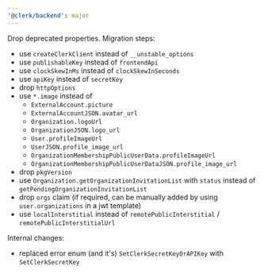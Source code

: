 ```yaml
---
'@clerk/backend': major
---
```


Drop deprecated properties. Migration steps:
- use `createClerkClient` instead of `__unstable_options`
- use `publishableKey` instead of `frontendApi`
- use `clockSkewInMs` instead of  `clockSkewInSeconds`
- use `apiKey` instead of  `secretKey`
- drop `httpOptions`
- use `*.image` instead of
    - `ExternalAccount.picture`
    - `ExternalAccountJSON.avatar_url`
    - `Organization.logoUrl`
    - `OrganizationJSON.logo_url`
    - `User.profileImageUrl`
    - `UserJSON.profile_image_url`
    - `OrganizationMembershipPublicUserData.profileImageUrl`
    - `OrganizationMembershipPublicUserDataJSON.profile_image_url`
- drop `pkgVersion`
- use `Organization.getOrganizationInvitationList` with `status` instead of `getPendingOrganizationInvitationList` 
- drop `orgs` claim (if required, can be manually added by using `user.organizations` in a jwt template)
- use `localInterstitial` instead of `remotePublicInterstitial` / `remotePublicInterstitialUrl`

Internal changes:
- replaced error enum (and it's) `SetClerkSecretKeyOrAPIKey` with `SetClerkSecretKey`
